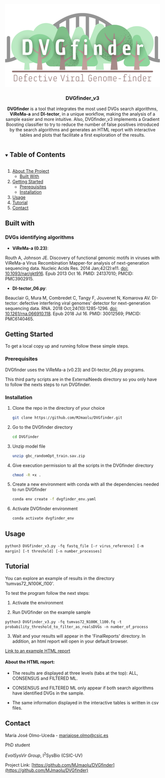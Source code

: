 <!-- PROJECT LOGO -->
<br />
<p align="center">
  <a href="https://github.com/MJmaolu/DVGfinder">
    <img src="LOGO%20DVGfinder_marron.png" alt="Logo" width="800" /*height="80"*/>
  </a>

  <h3 align="center">DVGfinder_v3</h3>

  <p align="center">
    <b>DVGfinder</b> is a tool that integrates the most used DVGs search algorithms, <b>ViReMa-a</b> and <b>DI-tector</b>, in a unique workflow, making the analysis of a sample easier and more intuitive. Also, DVGfinder_v3 implements a Gradient Boosting classifier to try to reduce the number of false positives introduced by the search algorithms and generates an HTML report with interactive tables and plots that facilitate a first exploration of the results.
    <br />
  </p>
</p>



<!-- TABLE OF CONTENTS -->
<details open="open">
  <summary><h2 style="display: inline-block">Table of Contents</h2></summary>
  <ol>
    <li>
      <a href="#about-the-project">About The Project</a>
      <ul>
        <li><a href="#built-with">Built With</a></li>
      </ul>
    </li>
    <li>
      <a href="#getting-started">Getting Started</a>
      <ul>
        <li><a href="#prerequisites">Prerequisites</a></li>
        <li><a href="#installation">Installation</a></li>
      </ul>
    </li>
    <li><a href="#usage">Usage</a></li>
    <li><a href="#tutorial">Tutorial</a></li>    
    <li><a href="#contact">Contact</a></li>
  </ol>
</details>

<!-- BUILT WITH -->
## Built with
### DVGs identifying algorithms

* **ViReMa-a (0.23)**:

Routh A, Johnson JE. Discovery of functional genomic motifs in viruses with ViReMa-a Virus Recombination Mapper-for analysis of next-generation sequencing data. Nucleic Acids Res. 2014 Jan;42(2):e11. [doi: 10.1093/nar/gkt916](https://academic.oup.com/nar/article/42/2/e11/1024459). Epub 2013 Oct 16. PMID: 24137010; PMCID: PMC3902915.
  

* **DI-tector_06.py**: 

Beauclair G, Mura M, Combredet C, Tangy F, Jouvenet N, Komarova AV. DI-tector: defective interfering viral genomes' detector for next-generation sequencing data. RNA. 2018 Oct;24(10):1285-1296. [doi: 10.1261/rna.066910.118](https://pubmed.ncbi.nlm.nih.gov/30012569/). Epub 2018 Jul 16. PMID: 30012569; PMCID: PMC6140465.
 
  

<!-- GETTING STARTED -->
## Getting Started

To get a local copy up and running follow these simple steps.

### Prerequisites

DVGfinder uses the ViReMa-a (v0.23) and DI-tector_06.py programs. 

This third party scripts are in the ExternalNeeds directory so you only have to follow the nexts steps to run DVGfinder.


### Installation

1. Clone the repo in the directory of your choice
   ```sh
   git clone https://github.com/MJmaolu/DVGfinder.git
   ```

2. Go to the DVGfinder directory
   ```sh
   cd DVGfinder
   ```
   
3. Unzip model file
   ```sh
   unzip gbc_randomOpt_train.sav.zip
   ```
   
4. Give execution permission to all the scripts in the DVGfinder directory
   ```sh
   chmod -R +x .
   ```
5. Create a new environment with conda with all the dependencies needed to run DVGfinder
   ```sh
   conda env create -f dvgfinder_env.yaml
   ```
   
6. Activate DVGfinder environment 
   ```sh
   conda activate dvgfinder_env
   ```

<!-- USAGE EXAMPLES -->
## Usage

```python3 DVGfinder_v3.py -fq fastq_file [-r virus_reference] [-m margin] [-t threshold] [-n number_processes]```

<!-- TUTORIAL -->
## Tutorial

You can explore an example of results in the directory 'tumvas72_N100K_l100'. 

To test the program follow the next steps:

1. Activate the environment 

2. Run DVGfinder on the example sample

```
python3 DVGfinder_v3.py -fq tumvas72_N100K_l100.fq -t probability_threshold_to_filter_as_realsDVGs -n number_of_process
```

3. Wait and your results will appear in the 'FinalReports' directory. In addition, an html report will open in your default browser.

[Link to an example HTML report](https://github.com/MJmaolu/DVGfinder/tumvas72_N100K_l100/tumvas72_N100K_l100_report.html)

#### About the HTML report: 

- The results are displayed at three levels (tabs at the top): ALL, CONSENSUS and FILTERED ML. 

- CONSENSUS and FILTERED ML only appear if both search algorithms have identified DVGs in the sample.

- The same information displayed in the interactive tables is written in csv files.


<!-- CONTACT -->
## Contact

María José Olmo-Uceda - mariajose.olmo@csic.es

PhD student

*EvolSysVir Group*, I<sup>2</sup>SysBio (CSIC-UV) 

Project Link: [https://github.com/MJmaolu/DVGfinder](https://github.com/MJmaolu/DVGfinder)



<!-- MARKDOWN LINKS & IMAGES -->
<!-- https://www.markdownguide.org/basic-syntax/#reference-style-links -->
[contributors-shield]: https://img.shields.io/github/contributors/MJmaolu/DVGfinder.svg?style=for-the-badge
[contributors-url]: https://github.com/MJmaolu/DVGfinder/graphs/contributors
[forks-shield]: https://img.shields.io/github/forks/MJmaolu/DVGfinder.svg?style=for-the-badge
[forks-url]: https://github.com/MJmaolu/DVGfinder/network/members
[stars-shield]: https://img.shields.io/github/stars/MJmaolu/DVGfinder.svg?style=for-the-badge
[stars-url]: https://github.com/MJmaolu/DVGfinder/stargazers
[issues-shield]: https://img.shields.io/github/issues/MJmaolu/DVGfinder.svg?style=for-the-badge
[issues-url]: https://github.com/gMJmaolu/DVGfinder/issues
[license-shield]: https://img.shields.io/github/license/MJmaolu/DVGfinder.svg?style=for-the-badge
[license-url]: https://github.com/MJmaolu/DVGfinder/blob/master/LICENSE.txt
[linkedin-shield]: https://img.shields.io/badge/-LinkedIn-black.svg?style=for-the-badge&logo=linkedin&colorB=555
[linkedin-url]: www.linkedin.com/in/maria-jose-olmo-uceda
